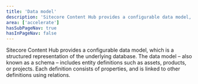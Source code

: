 ```yaml
---
title: 'Data model'
description: 'Sitecore Content Hub provides a configurable data model, which is a structured representation of the underlying database.'
area: ['accelerate']
hasSubPageNav: true
hasInPageNav: false
---
```


Sitecore Content Hub provides a configurable data model, which is a structured representation of the underlying database. The data model – also known as a schema – includes entity definitions such as assets, products, or projects. Each definition consists of properties, and is linked to other definitions using relations.

